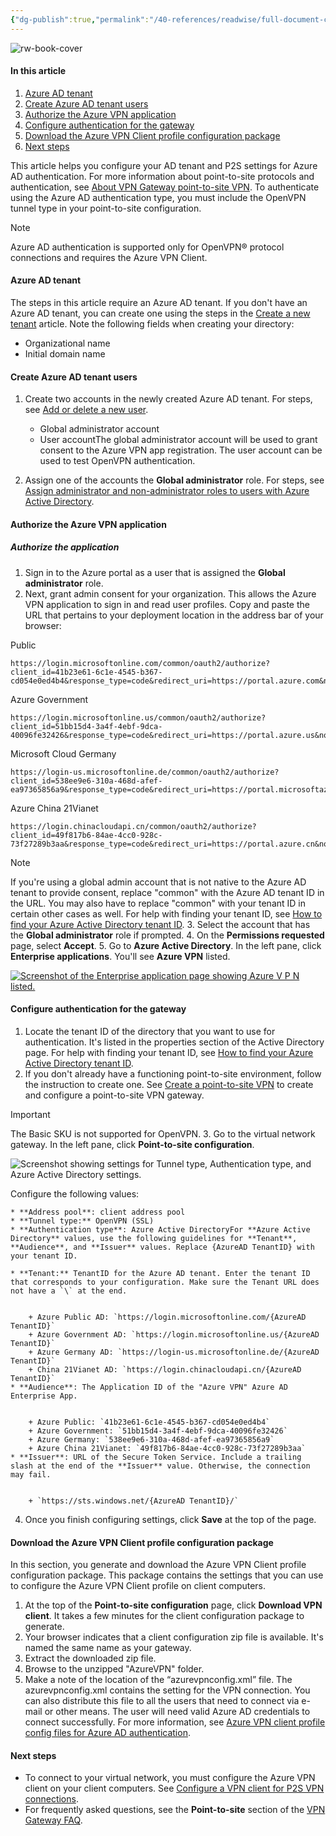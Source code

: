 ```yaml
---
{"dg-publish":true,"permalink":"/40-references/readwise/full-document-contents/configure-azure-ad-tenant-and-settings-for-p2-s-vpn-connections-azure-ad-authentication-open-vpn-azure-vpn-gateway/","tags":["rw/articles"]}
---
```


![rw-book-cover](https://learn.microsoft.com/en-us/media/logos/logo-ms-social.png)

#### In this article

1. [Azure AD tenant](https://learn.microsoft.com/en-us/azure/vpn-gateway/openvpn-azure-ad-tenant#tenant)
2. [Create Azure AD tenant users](https://learn.microsoft.com/en-us/azure/vpn-gateway/openvpn-azure-ad-tenant#create-azure-ad-tenant-users)
3. [Authorize the Azure VPN application](https://learn.microsoft.com/en-us/azure/vpn-gateway/openvpn-azure-ad-tenant#authorize-the-azure-vpn-application)
4. [Configure authentication for the gateway](https://learn.microsoft.com/en-us/azure/vpn-gateway/openvpn-azure-ad-tenant#enable-authentication)
5. [Download the Azure VPN Client profile configuration package](https://learn.microsoft.com/en-us/azure/vpn-gateway/openvpn-azure-ad-tenant#download-the-azure-vpn-client-profile-configuration-package)
6. [Next steps](https://learn.microsoft.com/en-us/azure/vpn-gateway/openvpn-azure-ad-tenant#next-steps)

This article helps you configure your AD tenant and P2S settings for Azure AD authentication. For more information about point-to-site protocols and authentication, see [About VPN Gateway point-to-site VPN](https://learn.microsoft.com/en-us/azure/vpn-gateway/point-to-site-about). To authenticate using the Azure AD authentication type, you must include the OpenVPN tunnel type in your point-to-site configuration.

Note

Azure AD authentication is supported only for OpenVPN® protocol connections and requires the Azure VPN Client.

####  Azure AD tenant

The steps in this article require an Azure AD tenant. If you don't have an Azure AD tenant, you can create one using the steps in the [Create a new tenant](https://learn.microsoft.com/en-us/azure/active-directory/fundamentals/active-directory-access-create-new-tenant) article. Note the following fields when creating your directory:

* Organizational name
* Initial domain name

#### Create Azure AD tenant users

1. Create two accounts in the newly created Azure AD tenant. For steps, see [Add or delete a new user](https://learn.microsoft.com/en-us/azure/active-directory/fundamentals/add-users-azure-active-directory).

	* Global administrator account
	* User accountThe global administrator account will be used to grant consent to the Azure VPN app registration. The user account can be used to test OpenVPN authentication.
2. Assign one of the accounts the **Global administrator** role. For steps, see [Assign administrator and non-administrator roles to users with Azure Active Directory](https://learn.microsoft.com/en-us/azure/active-directory/fundamentals/active-directory-users-assign-role-azure-portal).

#### Authorize the Azure VPN application

##### Authorize the application

1. Sign in to the Azure portal as a user that is assigned the **Global administrator** role.
2. Next, grant admin consent for your organization. This allows the Azure VPN application to sign in and read user profiles. Copy and paste the URL that pertains to your deployment location in the address bar of your browser:

 Public

 
```
https://login.microsoftonline.com/common/oauth2/authorize?client_id=41b23e61-6c1e-4545-b367-cd054e0ed4b4&response_type=code&redirect_uri=https://portal.azure.com&nonce=1234&prompt=admin_consent

```
 Azure Government

 
```
https://login.microsoftonline.us/common/oauth2/authorize?client_id=51bb15d4-3a4f-4ebf-9dca-40096fe32426&response_type=code&redirect_uri=https://portal.azure.us&nonce=1234&prompt=admin_consent

```
 Microsoft Cloud Germany

 
```
https://login-us.microsoftonline.de/common/oauth2/authorize?client_id=538ee9e6-310a-468d-afef-ea97365856a9&response_type=code&redirect_uri=https://portal.microsoftazure.de&nonce=1234&prompt=admin_consent

```
 Azure China 21Vianet

 
```
https://login.chinacloudapi.cn/common/oauth2/authorize?client_id=49f817b6-84ae-4cc0-928c-73f27289b3aa&response_type=code&redirect_uri=https://portal.azure.cn&nonce=1234&prompt=admin_consent

```
  Note

 If you're using a global admin account that is not native to the Azure AD tenant to provide consent, replace "common" with the Azure AD tenant ID in the URL. You may also have to replace "common" with your tenant ID in certain other cases as well. For help with finding your tenant ID, see [How to find your Azure Active Directory tenant ID](https://learn.microsoft.com/en-us/azure/active-directory/fundamentals/active-directory-how-to-find-tenant).
3. Select the account that has the **Global administrator** role if prompted.
4. On the **Permissions requested** page, select **Accept**.
5. Go to **Azure Active Directory**. In the left pane, click **Enterprise applications**. You'll see **Azure VPN** listed.

   [![Screenshot of the Enterprise application page showing Azure V P N listed.](https://learn.microsoft.com/en-us/azure/includes/media/vpn-gateway-vwan-azure-ad-tenant/vpn.png)](https://learn.microsoft.com/en-us/azure/includes/media/vpn-gateway-vwan-azure-ad-tenant/vpn.png#lightbox)

#### Configure authentication for the gateway

1. Locate the tenant ID of the directory that you want to use for authentication. It's listed in the properties section of the Active Directory page. For help with finding your tenant ID, see [How to find your Azure Active Directory tenant ID](https://learn.microsoft.com/en-us/azure/active-directory/fundamentals/active-directory-how-to-find-tenant).
2. If you don't already have a functioning point-to-site environment, follow the instruction to create one. See [Create a point-to-site VPN](https://learn.microsoft.com/en-us/azure/vpn-gateway/vpn-gateway-howto-point-to-site-resource-manager-portal) to create and configure a point-to-site VPN gateway.

  Important

 The Basic SKU is not supported for OpenVPN.
3. Go to the virtual network gateway. In the left pane, click **Point-to-site configuration**.

  ![Screenshot showing settings for Tunnel type, Authentication type, and Azure Active Directory settings.](https://learn.microsoft.com/en-us/azure/vpn-gateway/media/openvpn-create-azure-ad-tenant/configuration.png) 

 Configure the following values:

	* **Address pool**: client address pool
	* **Tunnel type:** OpenVPN (SSL)
	* **Authentication type**: Azure Active DirectoryFor **Azure Active Directory** values, use the following guidelines for **Tenant**, **Audience**, and **Issuer** values. Replace {AzureAD TenantID} with your tenant ID.

	* **Tenant:** TenantID for the Azure AD tenant. Enter the tenant ID that corresponds to your configuration. Make sure the Tenant URL does not have a `\` at the end.
	
	
		+ Azure Public AD: `https://login.microsoftonline.com/{AzureAD TenantID}`
		+ Azure Government AD: `https://login.microsoftonline.us/{AzureAD TenantID}`
		+ Azure Germany AD: `https://login-us.microsoftonline.de/{AzureAD TenantID}`
		+ China 21Vianet AD: `https://login.chinacloudapi.cn/{AzureAD TenantID}`
	* **Audience**: The Application ID of the "Azure VPN" Azure AD Enterprise App.
	
	
		+ Azure Public: `41b23e61-6c1e-4545-b367-cd054e0ed4b4`
		+ Azure Government: `51bb15d4-3a4f-4ebf-9dca-40096fe32426`
		+ Azure Germany: `538ee9e6-310a-468d-afef-ea97365856a9`
		+ Azure China 21Vianet: `49f817b6-84ae-4cc0-928c-73f27289b3aa`
	* **Issuer**: URL of the Secure Token Service. Include a trailing slash at the end of the **Issuer** value. Otherwise, the connection may fail.
	
	
		+ `https://sts.windows.net/{AzureAD TenantID}/`
4. Once you finish configuring settings, click **Save** at the top of the page.

#### Download the Azure VPN Client profile configuration package

In this section, you generate and download the Azure VPN Client profile configuration package. This package contains the settings that you can use to configure the Azure VPN Client profile on client computers.

1. At the top of the **Point-to-site configuration** page, click **Download VPN client**. It takes a few minutes for the client configuration package to generate.
2. Your browser indicates that a client configuration zip file is available. It's named the same name as your gateway.
3. Extract the downloaded zip file.
4. Browse to the unzipped "AzureVPN" folder.
5. Make a note of the location of the “azurevpnconfig.xml” file. The azurevpnconfig.xml contains the setting for the VPN connection. You can also distribute this file to all the users that need to connect via e-mail or other means. The user will need valid Azure AD credentials to connect successfully. For more information, see [Azure VPN client profile config files for Azure AD authentication](https://learn.microsoft.com/en-us/azure/vpn-gateway/about-vpn-profile-download).

#### Next steps

* To connect to your virtual network, you must configure the Azure VPN client on your client computers. See [Configure a VPN client for P2S VPN connections](https://learn.microsoft.com/en-us/azure/vpn-gateway/openvpn-azure-ad-client).
* For frequently asked questions, see the **Point-to-site** section of the [VPN Gateway FAQ](https://learn.microsoft.com/en-us/azure/vpn-gateway/vpn-gateway-vpn-faq#P2S).
